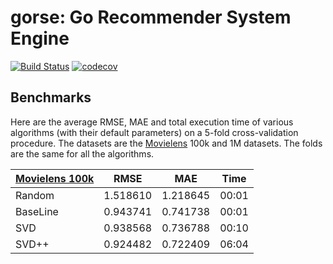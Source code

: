 # gorse: Go Recommender System Engine

[![Build Status](https://travis-ci.org/ZhangZhenghao/gorse.svg?branch=master)](https://travis-ci.org/ZhangZhenghao/gorse)
[![codecov](https://codecov.io/gh/ZhangZhenghao/gorse/branch/master/graph/badge.svg)](https://codecov.io/gh/ZhangZhenghao/gorse)

## Benchmarks

Here are the average RMSE, MAE and total execution time of various algorithms (with their default parameters) on a 5-fold cross-validation procedure. The datasets are the [Movielens](http://grouplens.org/datasets/movielens/) 100k and 1M datasets. The folds are the same for all the algorithms.

|   [Movielens 100k](http://grouplens.org/datasets/movielens/100k)   |   RMSE   |   MAE    |    Time  |
| - | - | - | - |
| Random   | 1.518610 | 1.218645 | 00:01 |
| BaseLine | 0.943741 | 0.741738 | 00:01 |
| SVD      | 0.938568 | 0.736788 | 00:10 |
| SVD++    | 0.924482 | 0.722409 | 06:04 |


